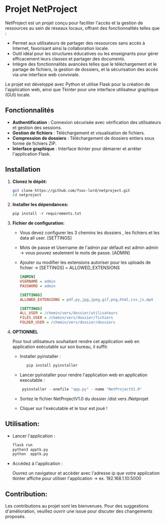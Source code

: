 # Projet NetProject

NetProject est un projet conçu pour faciliter l'accès et la gestion de ressources au sein de réseaux locaux, offrant des fonctionnalités telles que :

- Permet aux utilisateurs de partager des ressources sans accès à Internet, favorisant ainsi la collaboration locale.
- Outil idéal pour les structures éducatives ou les enseignants pour gérer efficacement leurs classes et partager des documents.
- Intègre des fonctionnalités avancées telles que le téléchargement et le partage de fichiers, la gestion de dossiers, et la sécurisation des accès via une interface web conviviale.

Le projet est développé avec Python et utilise Flask pour la création de l'application web, ainsi que Tkinter pour une interface utilisateur graphique (GUI) locale.

## Fonctionnalités

- **Authentification** : Connexion sécurisée avec vérification des utilisateurs et gestion des sessions.
- **Gestion de fichiers** : Téléchargement et visualisation de fichiers.
- **Compression de dossiers** : Téléchargement de dossiers entiers sous forme de fichiers ZIP.
- **Interface graphique** : Interface tkinter pour démarrer et arrêter l'application Flask.


## Installation

1. **Clonez le dépôt:**
   
   ```bash
   git clone https://github.com/fsoc-lord/netproject.git
   cd netproject
   
3. **Installer les dépendances:**
   
   ```python
   pip install -r requirements.txt
   
5. **Fichier de configuration:**
   
   - Vous devez configurer les 3 chemins les dossiers , les fichiers et les data all user. [SETTINGS] 
   - Mots de passe et Username de l'admin par défault est admin admin -> vous pouvez seulement le mots de passe. [ADMIN]
   - Ajouter ou modifier les extensions autoriser pour les uploads de fichier -> [SETTINGS] = ALLOWED_EXTENSIONS
     
       ```ini
       [ADMIN]
      USERNAME = admin
      PASSWORD = admin

      [SETTINGS]
      ALLOWED_EXTENSIONS = pdf,py,jpg,jpeg,gif,png,html,css,js,mp4
       
      [SETTINGS]
     ALL_USER = /chemin/vers/dossier/utilisateurs
     FILES_USER = /chemin/vers/dossier/fichiers
      FOLDER_USER = /chemin/vers/dossier/dossiers
       
3. **OPTIONNEL**
   
   Pour tout utilisateurs souhaitant rendre cet application web en application exécutable sur son bureau, il suffit:

   - Installer pyinstaller :
     
        ```python
           pip install pyinstaller
   -  Lancer pyinstaller pour rendre l'application web en application executable :
     
      ```python
       pyinstaller --onefile "app.py" --name "NetProjectV1.0"
   -  Sortez le fichier NetProjectV1.0 du dossier /dist vers /Netprojet
     
   -  Cliquer sur l'exécutable et le tour est joué !
  
## **Utilisation:**

   - Lancer l'application :
     
     ```python
     flask run
     python3 apptk.py
     python  apptk.py
     
  - Accédez à l'application :

    Ouvrez un navigateur et accèder avec l'adresse ip que votre application tkinter affiche pour utiliser l'application -> ex. 192.168.1.10:5000 

## **Contribution:**
   
   Les contributions au projet sont les bienvenues. Pour des suggestions d'amélioration, veuillez ouvrir une issue pour discuter des changements proposés.
